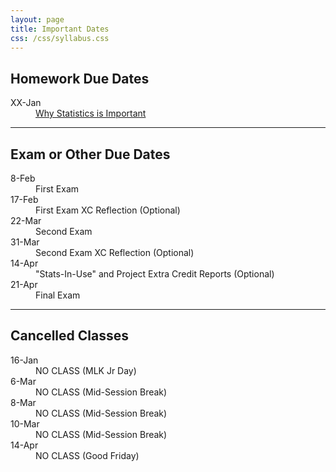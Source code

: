 ```yaml
---
layout: page
title: Important Dates
css: /css/syllabus.css
---
```


## Homework Due Dates
<dl class="dl-horizontal">
<dt>XX-Jan</dt><dd><a href="../modules/Why_Statistics_is_Important/HW">Why Statistics is Important</a></dd>

<!---
<dt>XX-Jan</dt><dd><a href="../modules/Foundational_Definitions/HW">Foundational Definitions</a></dd>
<dt>XX-Jan</dt><dd><a href="../modules/Data_Production/HW">Data Production</a></dd>
<dt>XX-Jan</dt><dd><a href="../modules/Getting_Data_Into_R/HW">Getting Data Into R</a></dd>
<dt>XX-Jan</dt><dd><a href="../modules/UnivEDA_Quantitative/HW">Univariate EDA - Quantitative</a></dd>
<dt>XX-Jan</dt><dd><a href="../modules/UnivEDA_Categorical/HW">Univariate EDA - Categorical</a></dd>
<dt>XX-Jan</dt><dd><a href="../modules/Normal_Distributions/HW">Normal Distributions</a></dd>
<dt>XX-Jan</dt><dd><a href="../modules/BivEDA_Quantitative/HW">Bivariate EDA - Quantitative</a></dd>
<dt>XX-Jan</dt><dd><a href="../modules/BivEDA_Categorical/HW">Bivariate EDA - Categorical</a></dd>
<dt>XX-Jan</dt><dd><a href="../modules/Linear_Regression/HW">Linear Regression</a></dd>

<dt>19-Sep</dt><dd>2.10-2.11</dd>
<dt>23-Sep</dt><dd>3.12</dd>
<dt>28-Sep</dt><dd>4.50-4.51</dd>
<dt>3-Oct</dt><dd>5.24-5.25</dd>
<dt>12-Oct</dt><dd>6.24-6.26</dd>
<dt>19-Oct</dt><dd>7.19 and (separately) 8.4 and 8.5</dd>
<dt>26-Oct</dt><dd>9.22-9.24</dd>
<dt>9-Nov</dt><dd>10.45-10.48</dd>
<dt>21-Nov</dt><dd>11.22-11.23</dd>
<dt>30-Nov</dt><dd>11.24-11.25</dd>
<dt>5-Dec</dt><dd>12.38</dd>
<dt>9-Dec</dt><dd>12.35</dd>
--->
</dl>


---- 

## Exam or Other Due Dates
<dl class="dl-horizontal">
<!---
-->
<dt>8-Feb</dt><dd>First Exam</dd> 
<dt>17-Feb</dt><dd>First Exam XC Reflection (Optional)</dd>
<dt>22-Mar</dt><dd>Second Exam</dd>
<dt>31-Mar</dt><dd>Second Exam XC Reflection (Optional)</dd>
<dt>14-Apr</dt><dd>"Stats-In-Use" and Project Extra Credit Reports (Optional)</dd>
<dt>21-Apr</dt><dd>Final Exam</dd>
</dl>


---- 

## Cancelled Classes
<dl class="dl-horizontal">
<dt>16-Jan</dt><dd>NO CLASS (MLK Jr Day)</dd>
<dt>6-Mar</dt><dd>NO CLASS (Mid-Session Break)</dd>
<dt>8-Mar</dt><dd>NO CLASS (Mid-Session Break)</dd>
<dt>10-Mar</dt><dd>NO CLASS (Mid-Session Break)</dd>
<dt>14-Apr</dt><dd>NO CLASS (Good Friday)</dd>
<!---
--->
</dl>

